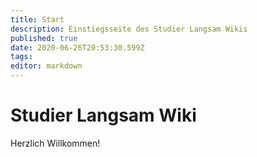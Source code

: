 ```yaml
---
title: Start
description: Einstiegsseite des Studier Langsam Wikis
published: true
date: 2020-06-26T20:53:30.599Z
tags: 
editor: markdown
---
```


# Studier Langsam Wiki

Herzlich Willkommen!